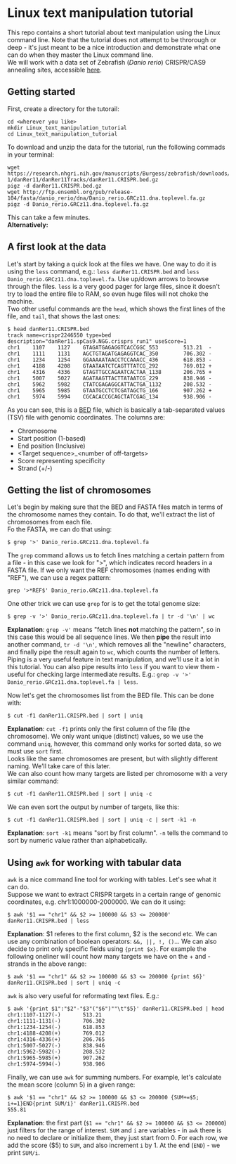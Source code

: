 # Linux text manipulation tutorial
This repo contains a short tutorial about text manipulation using the Linux command line. Note that the tutorial does not attempt to be throrough or deep - it's just meant to be a nice introduction and demonstrate what one can do when they master the Linux command line.  
We will work with a data set of Zebrafish (_Danio rerio_) CRISPR/CAS9 annealing sites, accessible [here](https://research.nhgri.nih.gov/manuscripts/Burgess/zebrafish/download.shtml).
## Getting started
First, create a directory for the tutorail:
```
cd <wherever you like>
mkdir Linux_text_manipulation_tutorial
cd Linux_text_manipulation_tutorial
```
To download and unzip the data for the tutorial, run the following commads in your terminal:
```
wget https://research.nhgri.nih.gov/manuscripts/Burgess/zebrafish/downloads/NHGRI-1/danRer11/danRer11Tracks/danRer11.CRISPR.bed.gz
pigz -d danRer11.CRISPR.bed.gz
wget http://ftp.ensembl.org/pub/release-104/fasta/danio_rerio/dna/Danio_rerio.GRCz11.dna.toplevel.fa.gz
pigz -d Danio_rerio.GRCz11.dna.toplevel.fa.gz
```
This can take a few minutes.  
**Alternatively:**

## A first look at the data
Let's start by taking a quick look at the files we have. One way to do it is using the `less` command, e.g.: `less danRer11.CRISPR.bed` and `less Danio_rerio.GRCz11.dna.toplevel.fa`. Use up/down arrows to browse through the files. `less` is a very good pager for large files, since it doesn't try to load the entire file to RAM, so even huge files will not choke the machine.  
Two other useful commands are the `head`, which shows the first lines of the file, and `tail`, that shows the last ones:
```
$ head danRer11.CRISPR.bed
track name=crispr2246550 type=bed description="danRer11.spCas9.NGG.crisprs_run1" useScore=1
chr1    1107    1127    GTAGATGAGAGGTCACCGGC_553        513.21  -
chr1    1111    1131    AGCTGTAGATGAGAGGTCAC_350        706.302 -
chr1    1234    1254    GGAAAAATAACCTCCAAACC_436        618.853 -
chr1    4188    4208    GTAATAATCTCAGTTTATCG_292        769.012 +
chr1    4316    4336    GTAGTTGCCAGAATCACTAA_1138       206.765 +
chr1    5007    5027    AGATAAGTTACTTATAATCG_229        838.946 -
chr1    5962    5982    CTATCGAGAGGCATTACTGA_1132       208.532 -
chr1    5965    5985    GTAATGCCTCTCGATAGCTG_166        907.262 +
chr1    5974    5994    CGCACACCGCAGCTATCGAG_134        938.906 -
```
As you can see, this is a [BED](https://m.ensembl.org/info/website/upload/bed.html) file, which is basically a tab-separated values (TSV) file with genomic coordinates. The columns are:
* Chromosome
* Start position (1-based)
* End position (Inclusive)
* \<Target sequence\>_\<number of off-targets\>
* Score representing specificity
* Strand (+/-)
## Getting the list of chromosomes
Let's begin by making sure that the BED and FASTA files match in terms of the chromosome names they contain. To do that, we'll extract the list of chromosomes from each file.  
Fo the FASTA, we can do that using:
```
$ grep '>' Danio_rerio.GRCz11.dna.toplevel.fa
```
The `grep` command allows us to fetch lines matching a certain pattern from a file - in this case we look for ">", which indicates record headers in a FASTA file. If we only want the REF chromosomes (names ending with "REF"), we can use a regex pattern:
```
grep '>*REF$' Danio_rerio.GRCz11.dna.toplevel.fa
```
One other trick we can use `grep` for is to get the total genome size:
```
$ grep -v '>' Danio_rerio.GRCz11.dna.toplevel.fa | tr -d '\n' | wc
```
**Explanation**: `grep -v'` means "fetch lines **not** matching the pattern", so in this case this would be all sequence lines. We then **pipe** the result into another command, `tr -d '\n'`, which removes all the "newline" characters, and finally pipe the result again to `wc`, which counts the number of letters.  
Piping is a very useful feature in text manipulation, and we'll use it a lot in this tutorial. You can also pipe results into `less` if you want to view them - useful for checking large intermediate results. E.g.: `grep -v '>' Danio_rerio.GRCz11.dna.toplevel.fa | less`.

Now let's get the chromosomes list from the BED file. This can be done with:
```
$ cut -f1 danRer11.CRISPR.bed | sort | uniq
```
**Explanation**: `cut -f1` prints only the first column of the file (the chromosome). We only want unique (distinct) values, so we use the command `uniq`, however, this command only works for sorted data, so we must use `sort` first.  
Looks like the same chromosomes are present, but with slightly different naming. We'll take care of this later.  
We can also count how many targets are listed per chromosome with a very similar command:
```
$ cut -f1 danRer11.CRISPR.bed | sort | uniq -c
```
We can even sort the output by number of targets, like this:
```
$ cut -f1 danRer11.CRISPR.bed | sort | uniq -c | sort -k1 -n
```
**Explanation**: `sort -k1` means "sort by first column". `-n` tells the command to sort by numeric value rather than alphabetically.

## Using `awk` for working with tabular data
`awk` is a nice command line tool for working with tables. Let's see what it can do.  
Suppose we want to extract CRISPR targets in a certain range of genomic coordinates, e.g. chr1:1000000-2000000. We can do it using:
```
$ awk '$1 == "chr1" && $2 >= 100000 && $3 <= 200000' danRer11.CRISPR.bed | less
```
**Explanation**: $1 referes to the first column, $2 is the second etc. We can use any combination of boolean operators: `&&, ||, !, ()`...
We can also decide to print only specific fields using `{print $x}`. For example the following oneliner will count how many targets we have on the + and - strands in the above range:
```
$ awk '$1 == "chr1" && $2 >= 100000 && $3 <= 200000 {print $6}' danRer11.CRISPR.bed | sort | uniq -c
```

`awk` is also very useful for reformating text files. E.g.:
```
$ awk '{print $1":"$2"-"$3"("$6")""\t"$5}' danRer11.CRISPR.bed | head
chr1:1107-1127(-)       513.21
chr1:1111-1131(-)       706.302
chr1:1234-1254(-)       618.853
chr1:4188-4208(+)       769.012
chr1:4316-4336(+)       206.765
chr1:5007-5027(-)       838.946
chr1:5962-5982(-)       208.532
chr1:5965-5985(+)       907.262
chr1:5974-5994(-)       938.906
```
Finally, we can use `awk` for summing numbers. For example, let's calculate the mean score (column 5) in a given range:
```
$ awk '$1 == "chr1" && $2 >= 100000 && $3 <= 200000 {SUM+=$5; i+=1}END{print SUM/i}' danRer11.CRISPR.bed
555.81
```
**Explanation**: the first part (`$1 == "chr1" && $2 >= 100000 && $3 <= 200000`) just filters for the range of interest. `SUM` and `i` are variables - in `awk` there is no need to declare or initialize them, they just start from 0. For each row, we add the score ($5) to `SUM`, and also increment `i` by 1. At the end (`END`) - we print `SUM/i`.
